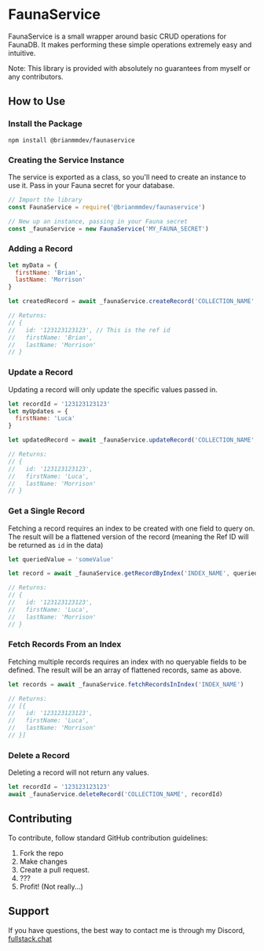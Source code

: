 # FaunaService

FaunaService is a small wrapper around basic CRUD operations for FaunaDB. It makes performing these simple operations extremely easy and intuitive. 

Note: This library is provided with absolutely no guarantees from myself or any contributors.

## How to Use

### Install the Package

```
npm install @brianmmdev/faunaservice
```

### Creating the Service Instance

The service is exported as a class, so you'll need to create an instance to use it. Pass in your Fauna secret for your database.

```js
// Import the library
const FaunaService = require('@brianmmdev/faunaservice')

// New up an instance, passing in your Fauna secret
const _faunaService = new FaunaService('MY_FAUNA_SECRET')
```

### Adding a Record

```js
let myData = {
  firstName: 'Brian',
  lastName: 'Morrison'
}

let createdRecord = await _faunaService.createRecord('COLLECTION_NAME', myData);

// Returns:
// {
//   id: '123123123123', // This is the ref id
//   firstName: 'Brian',
//   lastName: 'Morrison'
// }
```

### Update a Record

Updating a record will only update the specific values passed in.

```js
let recordId = '123123123123'
let myUpdates = {
  firstName: 'Luca'
}

let updatedRecord = await _faunaService.updateRecord('COLLECTION_NAME', recordId, myUpdates)

// Returns:
// {
//   id: '123123123123',
//   firstName: 'Luca',
//   lastName: 'Morrison'
// }
```

### Get a Single Record

Fetching a record requires an index to be created with one field to query on. The result will be a flattened version of the record (meaning the Ref ID will be returned as `id` in the data)

```js
let queriedValue = 'someValue'

let record = await _faunaService.getRecordByIndex('INDEX_NAME', queriedValue)

// Returns:
// {
//   id: '123123123123',
//   firstName: 'Luca',
//   lastName: 'Morrison'
// }
```

### Fetch Records From an Index

Fetching multiple records requires an index with no queryable fields to be defined. The result will be an array of flattened records, same as above.

```js
let records = await _faunaService.fetchRecordsInIndex('INDEX_NAME')

// Returns:
// [{
//   id: '123123123123',
//   firstName: 'Luca',
//   lastName: 'Morrison'
// }]
```

### Delete a Record

Deleting a record will not return any values.

```js
let recordId = '123123123123'
await _faunaService.deleteRecord('COLLECTION_NAME', recordId)
```

## Contributing

To contribute, follow standard GitHub contribution guidelines:

1. Fork the repo
2. Make changes
3. Create a pull request.
4. ???
5. Profit! (Not really...)

## Support

If you have questions, the best way to contact me is through my Discord, [fullstack.chat](https://fullstack.chat)



